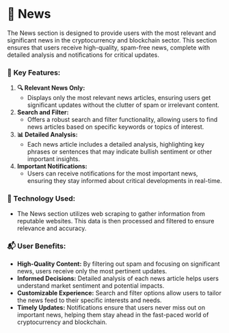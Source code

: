 # 📰 News

The News section is designed to provide users with the most relevant and significant news in the cryptocurrency and blockchain sector. This section ensures that users receive high-quality, spam-free news, complete with detailed analysis and notifications for critical updates.

### 📰 **Key Features:**

1. **🔍 Relevant News Only:**
   * Displays only the most relevant news articles, ensuring users get significant updates without the clutter of spam or irrelevant content.
2. **Search and Filter:**
   * Offers a robust search and filter functionality, allowing users to find news articles based on specific keywords or topics of interest.
3. **📊 Detailed Analysis:**
   * Each news article includes a detailed analysis, highlighting key phrases or sentences that may indicate bullish sentiment or other important insights.
4. **Important Notifications:**
   * Users can receive notifications for the most important news, ensuring they stay informed about critical developments in real-time.

### **📂 Technology Used:**

* The News section utilizes web scraping to gather information from reputable websites. This data is then processed and filtered to ensure relevance and accuracy.

### **📬 User Benefits:**

* **High-Quality Content:** By filtering out spam and focusing on significant news, users receive only the most pertinent updates.
* **Informed Decisions:** Detailed analysis of each news article helps users understand market sentiment and potential impacts.
* **Customizable Experience:** Search and filter options allow users to tailor the news feed to their specific interests and needs.
* **Timely Updates:** Notifications ensure that users never miss out on important news, helping them stay ahead in the fast-paced world of cryptocurrency and blockchain.
